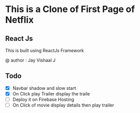 # This is a  Clone of First Page of Netflix 

## React Js
This is built using ReactJs Framework

@ author : Jay Vishaal J

## Todo 
- [x] Navbar shadow and slow start
- [x] On Click play Trailer display the traile
- [ ] Deploy it on Firebase Hosting
- [ ] On Click of movie display details then play trailer